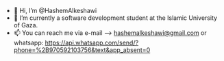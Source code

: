 - 👋 Hi, I’m @HashemAlkeshawi
- 🌱 I’m currently a software development student at the Islamic University of Gaza.
- 📫 You can reach me via e-mail --> hashemalkeshawi@gmail.com
or whatsapp: https://api.whatsapp.com/send/?phone=%2B970592103756&text&app_absent=0

<!---
HashemAlkeshawi/HashemAlkeshawi is a ✨ special ✨ repository because its `README.md` (this file) appears on your GitHub profile.
You can click the Preview link to take a look at your changes.
--->
